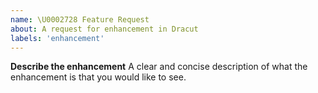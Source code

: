 ```yaml
---
name: \U0002728 Feature Request
about: A request for enhancement in Dracut
labels: 'enhancement'
---
```


**Describe the enhancement**
A clear and concise description of what the enhancement is that you would like to see.
